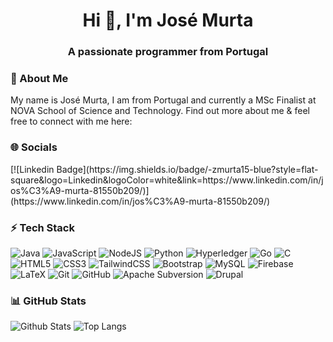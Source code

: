 <h1 align="center">Hi 👋, I'm José Murta</h1>
<h3 align="center">A passionate programmer from Portugal</h3>

<h3 align="left">👋 About Me</h3>

<!--
**zmurta15/zmurta15** is a ✨ _special_ ✨ repository because its `README.md` (this file) appears on your GitHub profile.

Here are some ideas to get you started:

- 🔭 I’m currently working on ...
- 🌱 I’m currently learning ...
- 👯 I’m looking to collaborate on ...
- 🤔 I’m looking for help with ...
- 💬 Ask me about ...
- 📫 How to reach me: ...
- 😄 Pronouns: ...
- ⚡ Fun fact: ...
-->

My name is José Murta, I am from Portugal and currently a MSc Finalist at NOVA School of Science and Technology. Find out more about me & feel free to connect with me here:

<h3 align="left">🌐 Socials</h3>
<!--certo
[![Linkedin Badge](https://img.shields.io/badge/-zmurta15-blue?style=flat-square&logo=Linkedin&logoColor=white&link=https://www.linkedin.com/in/jose-murta-81550b209/)](https://www.linkedin.com/in/jose-murta-81550b209/)
-->
[![Linkedin Badge](https://img.shields.io/badge/-zmurta15-blue?style=flat-square&logo=Linkedin&logoColor=white&link=https://www.linkedin.com/in/jos%C3%A9-murta-81550b209/)](https://www.linkedin.com/in/jos%C3%A9-murta-81550b209/)

<h3 align="left">⚡ Tech Stack</h3>

![Java](https://img.shields.io/badge/java-%23ED8B00.svg?style=for-the-badge&logo=openjdk&logoColor=white)
![JavaScript](https://img.shields.io/badge/javascript-%23323330.svg?style=for-the-badge&logo=javascript&logoColor=%23F7DF1E)
![NodeJS](https://img.shields.io/badge/node.js-6DA55F?style=for-the-badge&logo=node.js&logoColor=white)
![Python](https://img.shields.io/badge/python-3670A0?style=for-the-badge&logo=python&logoColor=ffdd54)
![Hyperledger](https://img.shields.io/badge/hyperledger-2F3134?style=for-the-badge&logo=hyperledger&logoColor=white)
![Go](https://img.shields.io/badge/go-%2300ADD8.svg?style=for-the-badge&logo=go&logoColor=white)
![C](https://img.shields.io/badge/c-%2300599C.svg?style=for-the-badge&logo=c&logoColor=white)
![HTML5](https://img.shields.io/badge/html5-%23E34F26.svg?style=for-the-badge&logo=html5&logoColor=white)
![CSS3](https://img.shields.io/badge/css3-%231572B6.svg?style=for-the-badge&logo=css3&logoColor=white)
![TailwindCSS](https://img.shields.io/badge/tailwindcss-%2338B2AC.svg?style=for-the-badge&logo=tailwind-css&logoColor=white)
![Bootstrap](https://img.shields.io/badge/bootstrap-%23563D7C.svg?style=for-the-badge&logo=bootstrap&logoColor=white)
![MySQL](https://img.shields.io/badge/mysql-%2300f.svg?style=for-the-badge&logo=mysql&logoColor=white)
![Firebase](https://img.shields.io/badge/Firebase-039BE5?style=for-the-badge&logo=Firebase&logoColor=white)
![LaTeX](https://img.shields.io/badge/latex-%23008080.svg?style=for-the-badge&logo=latex&logoColor=white)
![Git](https://img.shields.io/badge/git-%23F05033.svg?style=for-the-badge&logo=git&logoColor=white)
![GitHub](https://img.shields.io/badge/github-%23121011.svg?style=for-the-badge&logo=github&logoColor=white)
![Apache Subversion](https://img.shields.io/badge/subversion-%23809CC9.svg?style=for-the-badge&logo=subversion&logoColor=white)
![Drupal](https://img.shields.io/badge/drupal-%230678BE.svg?style=for-the-badge&logo=drupal&logoColor=white)

<h3 align="left">📊 GitHub Stats</h3>

![Github Stats](https://github-readme-stats.vercel.app/api?username=zmurta15&count_private=true&show_icons=true&include_all_commits=true)
![Top Langs](https://github-readme-stats.vercel.app/api/top-langs/?username=zmurta15&hide=TeX&layout=compact)

